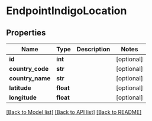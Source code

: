 # EndpointIndigoLocation

## Properties
Name | Type | Description | Notes
------------ | ------------- | ------------- | -------------
**id** | **int** |  | [optional] 
**country_code** | **str** |  | [optional] 
**country_name** | **str** |  | [optional] 
**latitude** | **float** |  | [optional] 
**longitude** | **float** |  | [optional] 

[[Back to Model list]](../README.md#documentation-for-models) [[Back to API list]](../README.md#documentation-for-api-endpoints) [[Back to README]](../README.md)


